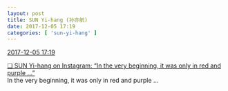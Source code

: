 ```yaml
---
layout: post
title: SUN Yi-hang (孙亦航)
date: 2017-12-05 17:19
categories: [ 'sun-yi-hang' ]
---
```


<div class="weibo-info">
  <a href="https://weibo.com/2565158051/FyfZ7Fe7y">2017-12-05 17:19</a>
</div>

[❏ SUN Yi-hang on Instagram: “In the very beginning, it was only in red and purple …”](https://www.instagram.com/p/BcUK4LCDv2i/)  
In the very beginning, it was only in red and purple …
